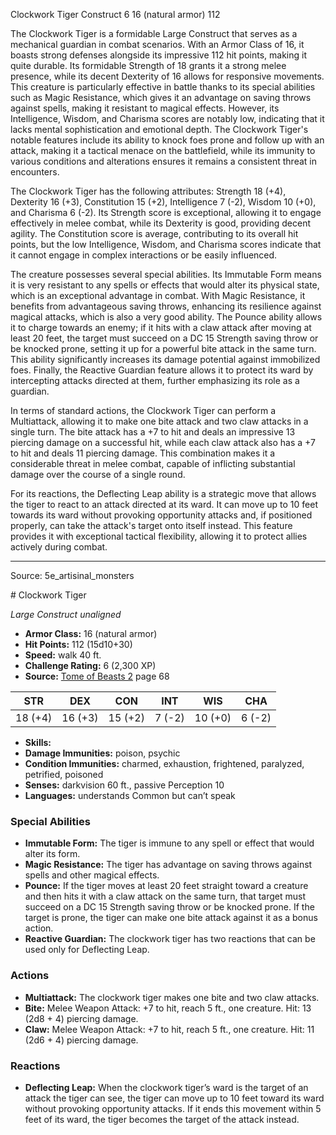 <MonsterName/>Clockwork Tiger</MonsterName>
<CreatureType/>Construct</CreatureType>
<CR/>6</CR>
<AC/>16 (natural armor)</AC>
<HP/>112</HP>
<summary>The Clockwork Tiger is a formidable Large Construct that serves as a mechanical guardian in combat scenarios. With an Armor Class of 16, it boasts strong defenses alongside its impressive 112 hit points, making it quite durable. Its formidable Strength of 18 grants it a strong melee presence, while its decent Dexterity of 16 allows for responsive movements. This creature is particularly effective in battle thanks to its special abilities such as Magic Resistance, which gives it an advantage on saving throws against spells, making it resistant to magical effects. However, its Intelligence, Wisdom, and Charisma scores are notably low, indicating that it lacks mental sophistication and emotional depth. The Clockwork Tiger's notable features include its ability to knock foes prone and follow up with an attack, making it a tactical menace on the battlefield, while its immunity to various conditions and alterations ensures it remains a consistent threat in encounters.</summary>

<detail>

The Clockwork Tiger has the following attributes: Strength 18 (+4), Dexterity 16 (+3), Constitution 15 (+2), Intelligence 7 (-2), Wisdom 10 (+0), and Charisma 6 (-2). Its Strength score is exceptional, allowing it to engage effectively in melee combat, while its Dexterity is good, providing decent agility. The Constitution score is average, contributing to its overall hit points, but the low Intelligence, Wisdom, and Charisma scores indicate that it cannot engage in complex interactions or be easily influenced.

The creature possesses several special abilities. Its Immutable Form means it is very resistant to any spells or effects that would alter its physical state, which is an exceptional advantage in combat. With Magic Resistance, it benefits from advantageous saving throws, enhancing its resilience against magical attacks, which is also a very good ability. The Pounce ability allows it to charge towards an enemy; if it hits with a claw attack after moving at least 20 feet, the target must succeed on a DC 15 Strength saving throw or be knocked prone, setting it up for a powerful bite attack in the same turn. This ability significantly increases its damage potential against immobilized foes. Finally, the Reactive Guardian feature allows it to protect its ward by intercepting attacks directed at them, further emphasizing its role as a guardian.

In terms of standard actions, the Clockwork Tiger can perform a Multiattack, allowing it to make one bite attack and two claw attacks in a single turn. The bite attack has a +7 to hit and deals an impressive 13 piercing damage on a successful hit, while each claw attack also has a +7 to hit and deals 11 piercing damage. This combination makes it a considerable threat in melee combat, capable of inflicting substantial damage over the course of a single round.

For its reactions, the Deflecting Leap ability is a strategic move that allows the tiger to react to an attack directed at its ward. It can move up to 10 feet towards its ward without provoking opportunity attacks and, if positioned properly, can take the attack's target onto itself instead. This feature provides it with exceptional tactical flexibility, allowing it to protect allies actively during combat.</detail>



---

Source: 5e_artisinal_monsters

<statblock>
# Clockwork Tiger

*Large* *Construct* *unaligned*

- **Armor Class:** 16 (natural armor)
- **Hit Points:** 112 (15d10+30)
- **Speed:** walk 40 ft.
- **Challenge Rating:** 6 (2,300 XP)
- **Source:** [Tome of Beasts 2](https://koboldpress.com/kpstore/product/tome-of-beasts-2-for-5th-edition) page 68

| STR | DEX | CON | INT | WIS | CHA |
| --- | --- | --- | --- | --- | --- |
| 18 (+4) | 16 (+3) | 15 (+2) | 7 (-2) | 10 (+0) | 6 (-2) |

- **Skills:** 
- **Damage Immunities:** poison, psychic
- **Condition Immunities:** charmed, exhaustion, frightened, paralyzed, petrified, poisoned
- **Senses:** darkvision 60 ft., passive Perception 10
- **Languages:** understands Common but can’t speak

### Special Abilities

- **Immutable Form:** The tiger is immune to any spell or effect that would alter its form.
- **Magic Resistance:** The tiger has advantage on saving throws against spells and other magical effects.
- **Pounce:** If the tiger moves at least 20 feet straight toward a creature and then hits it with a claw attack on the same turn, that target must succeed on a DC 15 Strength saving throw or be knocked prone. If the target is prone, the tiger can make one bite attack against it as a bonus action.
- **Reactive Guardian:** The clockwork tiger has two reactions that can be used only for Deflecting Leap.

### Actions

- **Multiattack:** The clockwork tiger makes one bite and two claw attacks.
- **Bite:** Melee Weapon Attack: +7 to hit, reach 5 ft., one creature. Hit: 13 (2d8 + 4) piercing damage.
- **Claw:** Melee Weapon Attack: +7 to hit, reach 5 ft., one creature. Hit: 11 (2d6 + 4) piercing damage.

### Reactions

- **Deflecting Leap:** When the clockwork tiger’s ward is the target of an attack the tiger can see, the tiger can move up to 10 feet toward its ward without provoking opportunity attacks. If it ends this movement within 5 feet of its ward, the tiger becomes the target of the attack instead.


</statblock>


